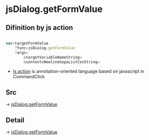 # jsDialog.getFormValue

## Difinition by js action

```js.js

var=targetFormValue
	?func=jsDialog.getFormValue
	?args=
		&targetVariableNameString=
		&contentsNewlineSepaListConString=
```

- [js action]() is annotation-oriented language based on javascript in CommandClick

## Src

-> [jsDialog.getFormValue](https://github.com/puutaro/CommandClick/blob/master/app/src/main/java/com/puutaro/commandclick/fragment_lib/terminal_fragment/js_interface/dialog/JsDialog.kt#L160)

## Detail

-> [jsDialog.getFormValue](https://github.com/puutaro/CommandClick/blob/master/md/developer/js_interface/details/dialog/JsDialog/getFormValue.md)
